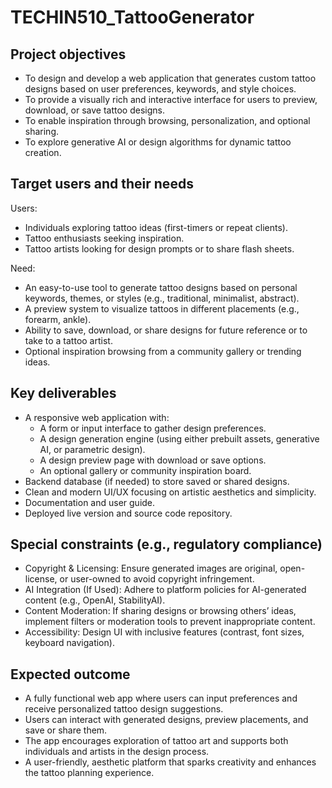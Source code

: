 # TECHIN510_TattooGenerator

## Project objectives
- To design and develop a web application that generates custom tattoo designs based on user preferences, keywords, and style choices.
- To provide a visually rich and interactive interface for users to preview, download, or save tattoo designs.
- To enable inspiration through browsing, personalization, and optional sharing.
- To explore generative AI or design algorithms for dynamic tattoo creation.

## Target users and their needs
Users: 
- Individuals exploring tattoo ideas (first-timers or repeat clients).
- Tattoo enthusiasts seeking inspiration.
- Tattoo artists looking for design prompts or to share flash sheets.

Need:
- An easy-to-use tool to generate tattoo designs based on personal keywords, themes, or styles (e.g., traditional, minimalist, abstract).
- A preview system to visualize tattoos in different placements (e.g., forearm, ankle).
- Ability to save, download, or share designs for future reference or to take to a tattoo artist.
- Optional inspiration browsing from a community gallery or trending ideas.

## Key deliverables
- A responsive web application with:
    - A form or input interface to gather design preferences.
    - A design generation engine (using either prebuilt assets, generative AI, or parametric design).
    - A design preview page with download or save options.
    - An optional gallery or community inspiration board.
- Backend database (if needed) to store saved or shared designs.
- Clean and modern UI/UX focusing on artistic aesthetics and simplicity.
- Documentation and user guide.
- Deployed live version and source code repository.


## Special constraints (e.g., regulatory compliance)
- Copyright & Licensing: Ensure generated images are original, open-license, or user-owned to avoid copyright infringement.
- AI Integration (If Used): Adhere to platform policies for AI-generated content (e.g., OpenAI, StabilityAI).
- Content Moderation: If sharing designs or browsing others’ ideas, implement filters or moderation tools to prevent inappropriate content.
- Accessibility: Design UI with inclusive features (contrast, font sizes, keyboard navigation).

## Expected outcome
- A fully functional web app where users can input preferences and receive personalized tattoo design suggestions.
- Users can interact with generated designs, preview placements, and save or share them.
- The app encourages exploration of tattoo art and supports both individuals and artists in the design process.
- A user-friendly, aesthetic platform that sparks creativity and enhances the tattoo planning experience.
